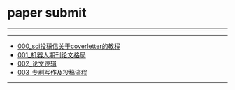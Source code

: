 # paper submit
****
****
  - [000_sci投稿信关于coverletter的教程](000_sci投稿信关于coverletter的教程.md)
  - [001_机器人期刊论文格局](001_机器人期刊论文格局.md)
  - [002_论文逻辑](002_论文逻辑.md)
  - [003_专利写作及投稿流程](003_专利写作及投稿流程.md)
****
